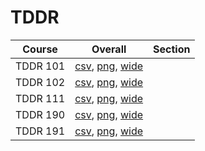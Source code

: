 # TDDR

| Course | Overall | Section |
| ------ | ------- | ------- |
| TDDR 101 | [csv](https://github.com/UCSD-Historical-Enrollment-Data/2023Fall/blob/main/overall/TDDR%20101.csv), [png](https://raw.githubusercontent.com/UCSD-Historical-Enrollment-Data/2023Fall/main/plot_overall/TDDR%20101.png), [wide](https://raw.githubusercontent.com/UCSD-Historical-Enrollment-Data/2023Fall/main/plot_overall_wide/TDDR%20101.png) |  |
| TDDR 102 | [csv](https://github.com/UCSD-Historical-Enrollment-Data/2023Fall/blob/main/overall/TDDR%20102.csv), [png](https://raw.githubusercontent.com/UCSD-Historical-Enrollment-Data/2023Fall/main/plot_overall/TDDR%20102.png), [wide](https://raw.githubusercontent.com/UCSD-Historical-Enrollment-Data/2023Fall/main/plot_overall_wide/TDDR%20102.png) |  |
| TDDR 111 | [csv](https://github.com/UCSD-Historical-Enrollment-Data/2023Fall/blob/main/overall/TDDR%20111.csv), [png](https://raw.githubusercontent.com/UCSD-Historical-Enrollment-Data/2023Fall/main/plot_overall/TDDR%20111.png), [wide](https://raw.githubusercontent.com/UCSD-Historical-Enrollment-Data/2023Fall/main/plot_overall_wide/TDDR%20111.png) |  |
| TDDR 190 | [csv](https://github.com/UCSD-Historical-Enrollment-Data/2023Fall/blob/main/overall/TDDR%20190.csv), [png](https://raw.githubusercontent.com/UCSD-Historical-Enrollment-Data/2023Fall/main/plot_overall/TDDR%20190.png), [wide](https://raw.githubusercontent.com/UCSD-Historical-Enrollment-Data/2023Fall/main/plot_overall_wide/TDDR%20190.png) |  |
| TDDR 191 | [csv](https://github.com/UCSD-Historical-Enrollment-Data/2023Fall/blob/main/overall/TDDR%20191.csv), [png](https://raw.githubusercontent.com/UCSD-Historical-Enrollment-Data/2023Fall/main/plot_overall/TDDR%20191.png), [wide](https://raw.githubusercontent.com/UCSD-Historical-Enrollment-Data/2023Fall/main/plot_overall_wide/TDDR%20191.png) |  |
